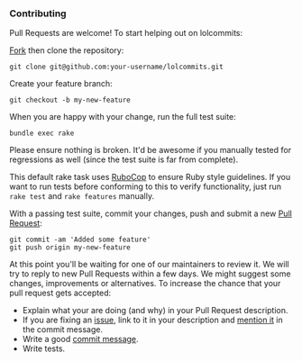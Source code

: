 ### Contributing

Pull Requests are welcome! To start helping out on lolcommits:

[Fork](https://guides.github.com/activities/forking/) then clone the repository:

    git clone git@github.com:your-username/lolcommits.git

Create your feature branch:

    git checkout -b my-new-feature

When you are happy with your change, run the full test suite:

    bundle exec rake

Please ensure nothing is broken. It'd be awesome if you manually tested for
regressions as well (since the test suite is far from complete).

This default rake task uses [RuboCop](https://github.com/bbatsov/rubocop) to
ensure Ruby style guidelines. If you want to run tests before conforming to this
to verify functionality, just run `rake test` and `rake features` manually.

With a passing test suite, commit your changes, push and submit a new [Pull
Request](https://github.com/mroth/lolcommits/compare/):

    git commit -am 'Added some feature'
    git push origin my-new-feature

At this point you'll be waiting for one of our maintainers to review it. We will
try to reply to new Pull Requests within a few days. We might suggest some
changes, improvements or alternatives. To increase the chance that your pull
request gets accepted:

* Explain what your are doing (and why) in your Pull Request description.
* If you are fixing an
  [issue](https://github.com/mroth/lolcommits/issues), link to
  it in your description and [mention
  it](https://help.github.com/articles/closing-issues-via-commit-messages/) in
  the commit message.
* Write a good [commit
  message](http://tbaggery.com/2008/04/19/a-note-about-git-commit-messages.html).
* Write tests.

